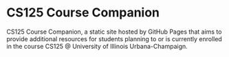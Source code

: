 # CS125 Course Companion
CS125 Course Companion, a static site hosted by GitHub Pages that aims to provide additional resources for students planning to or is currently enrolled in the course CS125 @ University of Illinois Urbana-Champaign.

